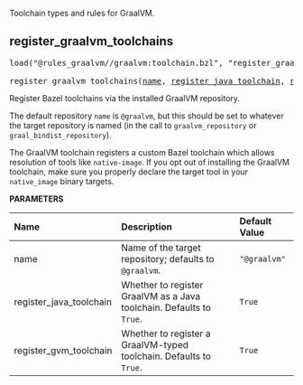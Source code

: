 <!-- Generated with Stardoc: http://skydoc.bazel.build -->

Toolchain types and rules for GraalVM.

<a id="register_graalvm_toolchains"></a>

## register_graalvm_toolchains

<pre>
load("@rules_graalvm//graalvm:toolchain.bzl", "register_graalvm_toolchains")

register_graalvm_toolchains(<a href="#register_graalvm_toolchains-name">name</a>, <a href="#register_graalvm_toolchains-register_java_toolchain">register_java_toolchain</a>, <a href="#register_graalvm_toolchains-register_gvm_toolchain">register_gvm_toolchain</a>)
</pre>

Register Bazel toolchains via the installed GraalVM repository.

The default repository `name` is `@graalvm`, but this should be set to whatever the target repository
is named (in the call to `graalvm_repository` or `graal_bindist_repository`).

The GraalVM toolchain registers a custom Bazel toolchain which allows resolution of tools like
`native-image`. If you opt out of installing the GraalVM toolchain, make sure you properly declare the
target tool in your `native_image` binary targets.


**PARAMETERS**


| Name  | Description | Default Value |
| :------------- | :------------- | :------------- |
| <a id="register_graalvm_toolchains-name"></a>name |  Name of the target repository; defaults to `@graalvm`.   |  `"@graalvm"` |
| <a id="register_graalvm_toolchains-register_java_toolchain"></a>register_java_toolchain |  Whether to register GraalVM as a Java toolchain. Defaults to `True`.   |  `True` |
| <a id="register_graalvm_toolchains-register_gvm_toolchain"></a>register_gvm_toolchain |  Whether to register a GraalVM-typed toolchain. Defaults to `True`.   |  `True` |


